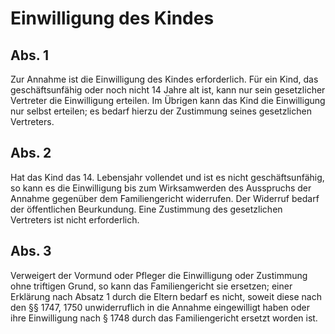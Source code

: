 # Einwilligung des Kindes



## Abs. 1

 Zur Annahme ist die Einwilligung des Kindes erforderlich. Für ein Kind, das geschäftsunfähig oder noch nicht 14 Jahre alt ist, kann nur sein gesetzlicher Vertreter die Einwilligung erteilen. Im Übrigen kann das Kind die Einwilligung nur selbst erteilen; es bedarf hierzu der Zustimmung seines gesetzlichen Vertreters.

## Abs. 2

 Hat das Kind das 14. Lebensjahr vollendet und ist es nicht geschäftsunfähig, so kann es die Einwilligung bis zum Wirksamwerden des Ausspruchs der Annahme gegenüber dem Familiengericht widerrufen. Der Widerruf bedarf der öffentlichen Beurkundung. Eine Zustimmung des gesetzlichen Vertreters ist nicht erforderlich.

## Abs. 3

 Verweigert der Vormund oder Pfleger die Einwilligung oder Zustimmung ohne triftigen Grund, so kann das Familiengericht sie ersetzen; einer Erklärung nach Absatz 1 durch die Eltern bedarf es nicht, soweit diese nach den §§ 1747, 1750 unwiderruflich in die Annahme eingewilligt haben oder ihre Einwilligung nach § 1748 durch das Familiengericht ersetzt worden ist. 

